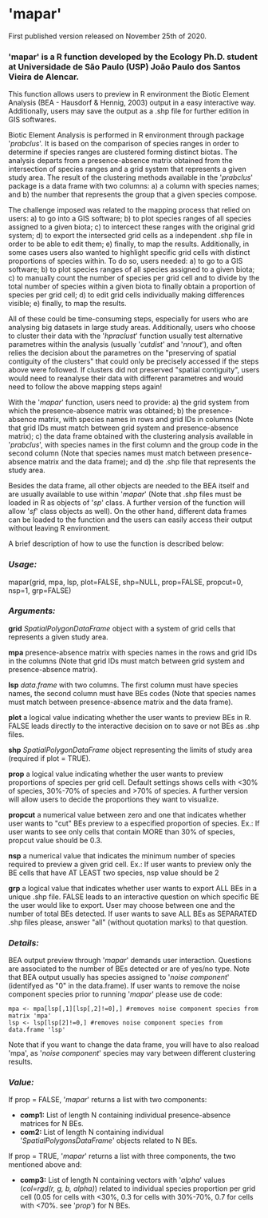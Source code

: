 # 'mapar'

First published version released on November 25th of 2020.

### 'mapar' is a R function developed by the Ecology Ph.D. student at Universidade de São Paulo (USP) João Paulo dos Santos Vieira de Alencar.

This function allows users to preview in R environment the Biotic Element Analysis (BEA - Hausdorf & Hennig, 2003) output in a easy interactive way. Additionally, users may save the output as a .shp file for further edition in GIS softwares.

Biotic Element Analysis is performed in R environment through package '*prabclus*'. It is based on the comparison of species ranges in order to determine if species ranges are clustered forming distinct biotas. The analysis departs from a presence-absence matrix obtained from the intersection of species ranges and a grid system that represents a given study area. The result of the clustering methods available in the '*prabclus*' package is a data frame with two columns: a) a column with species names; and b) the number that represents the group that a given species compose.

The challenge imposed was related to the mapping process that relied on users: a) to go into a GIS software; b) to plot species ranges of all species assigned to a given biota; c) to intercect these ranges with the original grid system; d) to export the intersected grid cells as a independent .shp file in order to be able to edit them; e) finally, to map the results. Additionally, in some cases users also wanted to highlight specific grid cells with distinct proportions of species within. To do so, users needed: a) to go to a GIS software; b) to plot species ranges of all species assigned to a given biota; c) to manually count the number of species per grid cell and to divide by the total number of species within a given biota to finally obtain a proportion of species per grid cell; d) to edit grid cells individually making differences visible; e) finally, to map the results.

All of these could be time-consuming steps, especially for users who are analysing big datasets in large study areas. Additionally, users who choose to cluster their data with the '*hpraclust*' function usually test alternative parametres within the analysis (usually '*cutdist*' and '*nnout*'), and often relies the decision about the parametres on the "preserving of spatial contiguity of the clusters" that could only be precisely accessed if the steps above were followed. If clusters did not preserved "spatial contiguity", users would need to reanalyse their data with different parametres and would need to follow the above mapping steps again!

With the '*mapar*' function, users need to provide: a) the grid system from which the presence-absence matrix was obtained; b) the presence-absence matrix, with species names in rows and grid IDs in columns (Note that grid IDs must match between grid system and presence-absence matrix); c) the data frame obtained with the clustering analysis available in '*prabclus*', with species names in the first column and the group code in the second column (Note that species names must match between presence-absence matrix and the data frame); and d) the .shp file that represents the study area. 

Besides the data frame, all other objects are needed to the BEA itself and are usually available to use within '*mapar*' (Note that .shp files must be loaded in R as objects of '*sp*' class. A further version of the function will allow '*sf*' class objects as well). On the other hand, different data frames can be loaded to the function and the users can easily access their output without leaving R environment.

A brief description of how to use the function is described below:

### ***Usage:***

mapar(grid, mpa, lsp, plot=FALSE, shp=NULL, prop=FALSE, propcut=0, nsp=1, grp=FALSE)

### ***Arguments:***

**grid**      *SpatialPolygonDataFrame* object with a system of grid cells that represents a given study area.

**mpa**       presence-absence matrix with species names in the rows and grid IDs in the columns (Note that grid IDs must match between grid system and presence-absence matrix).

**lsp**       *data.frame* with two columns. The first column must have species names, the second column must have BEs codes (Note that species names must match between presence-absence matrix and the data frame). 

**plot**      a logical value indicating whether the user wants to preview BEs in R. FALSE leads directly to the interactive decision on to save or not BEs as .shp files.

**shp**       *SpatialPolygonDataFrame* object representing the limits of study area (required if plot = TRUE).

**prop**      a logical value indicating whether the user wants to preview proportions of species per grid cell. Default settings shows cells with <30% of species, 30%-70% of species and >70% of species. A further version will allow users to decide the proportions they want to visualize.

**propcut**   a numerical value between zero and one that indicates whether user wants to "cut" BEs preview to a        especified proportion of species. Ex.: If user wants to see only cells that contain MORE than 30% of species, propcut value should be 0.3.

**nsp**       a numerical value that indicates the minimum number of species required to preview a given grid cell. Ex.: If user wants to preview only the BE cells that have AT LEAST two species, nsp value should be 2

**grp**       a logical value that indicates whether user wants to export ALL BEs in a unique .shp file. FALSE leads to an interactive question on which specific BE the user would like to export. User may choose between one and the number of total BEs detected. If user wants to save ALL BEs as SEPARATED .shp files please, answer "all"  (without quotation marks) to that question.

### ***Details:***

BEA output preview through '*mapar*' demands user interaction. Questions are associated to the number of BEs detected or are of yes/no type. Note that BEA output usually has species assigned to '*noise component*' (identifyed as "0" in the data.frame). If user wants to remove the noise component species prior to running '*mapar*' please use de code:

``` 
mpa <- mpa[lsp[,1][lsp[,2]!=0],] #removes noise component species from matrix 'mpa'
lsp <- lsp[lsp[2]!=0,] #removes noise component species from data.frame 'lsp'

```

Note that if you want to change the data frame, you will have to also reaload 'mpa', as '*noise component*' species may vary between different clustering results.

### ***Value:***

If prop = FALSE, '*mapar*' returns a list with two components:

* **comp1:** List of length N containing individual presence-absence matrices for N BEs.
* **com2:** List of length N containing individual '*SpatialPolygonsDataFrame*' objects related to N BEs.

If prop = TRUE, '*mapar*' returns a list with three components, the two mentioned above and:

* **comp3:** List of length N containing vectors with '*alpha*' values (*col=rgd(r, g, b, alpha)*) related to individual species proportion per grid cell (0.05 for cells with <30%, 0.3 for cells with 30%-70%, 0.7 for cells with <70%. see '*prop*') for N BEs.
